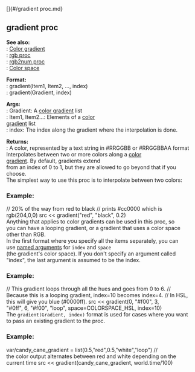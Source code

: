 []{#/gradient proc.md}    
## gradient proc    
**See also:**    
:   [Color gradient](/%7Bnotes%7D/color-gradient)    
:   [rgb proc](/proc/rgb)    
:   [rgb2num proc](/proc/rgb2num)    
:   [Color space](/%7B%7Bappendix%7D%7D/color-space)    
<!-- -->    
**Format:**    
:   gradient(Item1, Item2, \..., index)    
:   gradient(Gradient, index)    
<!-- -->    
**Args:**    
:   Gradient: A [color gradient](/%7Bnotes%7D/color-gradient) list    
:   Item1, Item2\...: Elements of a [color    
    gradient](/%7Bnotes%7D/color-gradient) list    
:   index: The index along the gradient where the interpolation is done.    
<!-- -->    
**Returns:**    
:   A color, represented by a text string in #RRGGBB or #RRGGBBAA format    
Interpolates between two or more colors along a [color    
gradient](/%7Bnotes%7D/color-gradient). By default, gradients extend    
from an index of 0 to 1, but they are allowed to go beyond that if you    
choose.    
The simplest way to use this proc is to interpolate between two colors:    
### Example:    
// 20% of the way from red to black // prints #cc0000 which is    
rgb(204,0,0) src \<\< gradient(\"red\", \"black\", 0.2)    
Anything that applies to color gradients can be used in this proc, so    
you can have a looping gradient, or a gradient that uses a color space    
other than RGB.    
In the first format where you specify all the items separately, you can    
use [named arguments](/proc/arguments/named) for `index` and `space`    
(the gradient\'s color space). If you don\'t specify an argument called    
\"index\", the last argument is assumed to be the index.    
### Example:    
// This gradient loops through all the hues and goes from 0 to 6. //    
Because this is a looping gradient, index=10 becomes index=4. // In HSL,    
this will give you blue (#0000ff). src \<\< gradient(0, \"#f00\", 3,    
\"#0ff\", 6, \"#f00\", \"loop\", space=COLORSPACE_HSL, index=10)    
The `gradient(Gradient, index)` format is used for cases where you want    
to pass an existing gradient to the proc.    
### Example:    
var/candy_cane_gradient = list(0.5,\"red\",0.5,\"white\",\"loop\") //    
the color output alternates between red and white depending on the    
current time src \<\< gradient(candy_cane_gradient, world.time/100)  